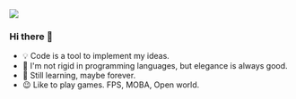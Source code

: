 <a href="https://github.com/anuraghazra/github-readme-stats">
  <img align="center" src="https://github-readme-stats-hn6q.vercel.app/api/?username=TaoChenyue&show_icons=true&theme=dracula" />
</a>



### Hi there :clap:
+ :bulb: Code is a tool to implement my ideas.
+ :wrench: I'm not rigid in programming languages, but elegance is always good.
+ :high_brightness: Still learning, maybe forever. 
+ :wink: Like to play games. FPS, MOBA, Open world.
